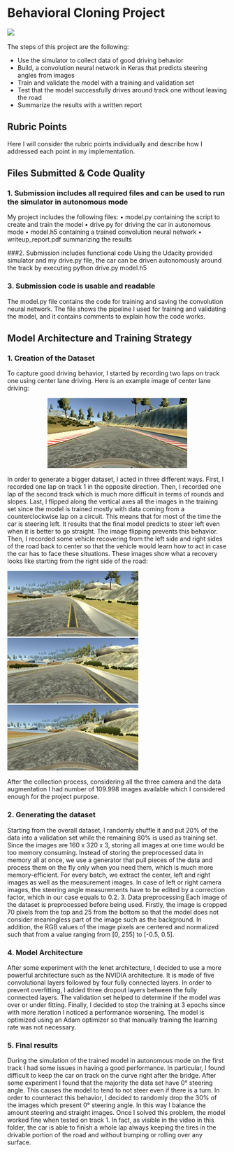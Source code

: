 # Behavioral Cloning Project

![](./media/video.gif)

The steps of this project are the following:
* Use the simulator to collect data of good driving behavior
* Build, a convolution neural network in Keras that predicts steering angles from images
* Train and validate the model with a training and validation set
* Test that the model successfully drives around track one without leaving the road
* Summarize the results with a written report

## Rubric Points
Here I will consider the rubric points individually and describe how I addressed each point in my implementation.

## Files Submitted & Code Quality

### 1. Submission includes all required files and can be used to run the simulator in autonomous mode
My project includes the following files:
• model.py containing the script to create and train the model
• drive.py for driving the car in autonomous mode
• model.h5 containing a trained convolution neural network
• writeup_report.pdf summarizing the results

###2. Submission includes functional code
Using the Udacity provided simulator and my drive.py file, the car can be driven autonomously around the track by executing
python drive.py model.h5

### 3. Submission code is usable and readable
The model.py file contains the code for training and saving the convolution neural
network. The file shows the pipeline I used for training and validating the model, and
it contains comments to explain how the code works.

## Model Architecture and Training Strategy

### 1. Creation of the Dataset
To capture good driving behavior, I started by recording two laps on track one using
center lane driving. Here is an example image of center lane driving:

<p align="center">
  <img src="./media/example.jpg" />
</p>

In order to generate a bigger dataset, I acted in three different ways.
First, I recorded one lap on track 1 in the opposite direction.
Then, I recorded one lap of the second track which is much more difficult in terms of
rounds and slopes.
Last, I flipped along the vertical axes all the images in the training set since the
model is trained mostly with data coming from a counterclockwise lap on a circuit.
This means that for most of the time the car is steering left. It results that the final
model predicts to steer left even when it is better to go straight. The image flipping
prevents this behavior.
Then, I recorded some vehicle recovering from the left side and right sides of the
road back to center so that the vehicle would learn how to act in case the car has to
face these situations.
These images show what a recovery looks like starting from the right side of the
road:

<p float="left">
  <img src="./media/recovery_1.jpg" width="300" />
  <img src="./media/recovery_2.jpg" width="300" /> 
  <img src="./media/recovery_3.jpg" width="300" />
</p>
     

After the collection process, considering all the three camera and the data augmentation I had number of 109.998 images available which I considered enough for the project purpose.

### 2. Generating the dataset
Starting from the overall dataset, I randomly shuffle it and put 20% of the data into a validation set while the remaining 80% is used as training set.
Since the images are 160 x 320 x 3, storing all images at one time would be too memory consuming.
Instead of storing the preprocessed data in memory all at once, we use a generator that pull pieces of the data and process them on the fly only when you need them, which is much more memory-efficient.
For every batch, we extract the center, left and right images as well as the measurement images.
In case of left or right camera images, the steering angle measurements have to be edited by a correction factor, which in our case equals to 0.2.
3. Data preprocessing
Each image of the dataset is preprocessed before being used.
Firstly, the image is cropped 70 pixels from the top and 25 from the bottom so that the model does not consider meaningless part of the image such as the background. In addition, the RGB values of the image pixels are centered and normalized such that from a value ranging from [0, 255] to [-0.5, 0.5].

### 4. Model Architecture
After some experiment with the lenet architecture, I decided to use a more powerful architecture such as the NVIDIA architecture. It is made of five convolutional layers followed by four fully connected layers. In order to prevent overfitting, I added three dropout layers between the fully connected layers.
The validation set helped to determine if the model was over or under fitting.
Finally, I decided to stop the training at 3 epochs since with more iteration I noticed a performance worsening. The model is optimized using an Adam optimizer so that manually training the learning rate was not necessary.

### 5. Final results
During the simulation of the trained model in autonomous mode on the first track I had some issues in having a good performance.
In particular, I found difficult to keep the car on track on the curve right after the bridge.
After some experiment I found that the majority the data set have 0° steering angle.
This causes the model to tend to not steer even if there is a turn.
In order to counteract this behavior, I decided to randomly drop the 30% of the images which present 0° steering angle. In this way I balance the amount steering and straight images.
Once I solved this problem, the model worked fine when tested on track 1.
In fact, as visible in the video in this folder, the car is able to finish a whole lap always keeping the tires in the drivable portion of the road and without bumping or rolling over any surface.
